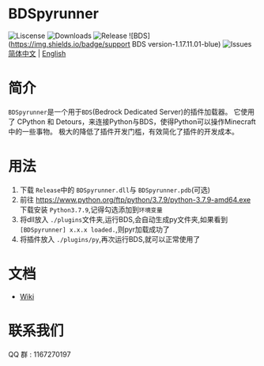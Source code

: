 # BDSpyrunner
![Liscense](https://img.shields.io/github/license/twoone-3/BDSpyrunner)
![Downloads](https://img.shields.io/github/downloads/twoone-3/BDSpyrunner/total)
![Release](https://img.shields.io/github/v/release/twoone-3/BDSpyrunner)
![BDS](https://img.shields.io/badge/support BDS version-1.17.11.01-blue)
![Issues](https://img.shields.io/github/issues/twoone-3/BDSpyrunner)
[简体中文](README_ZH.md) | [English](README.md)
# 简介
`BDSpyrunner`是一个用于`BDS`(Bedrock Dedicated Server)的插件加载器。
它使用了 CPython 和 Detours，来连接Python与BDS，使得Python可以操作Minecraft中的一些事物。
极大的降低了插件开发门槛，有效简化了插件的开发成本。
# 用法
1. 下载 `Release`中的 `BDSpyrunner.dll`与 `BDSpyrunner.pdb`(可选)
2. 前往 https://www.python.org/ftp/python/3.7.9/python-3.7.9-amd64.exe 下载安装 `Python3.7.9`,记得勾选添加到`环境变量`
2. 将dll放入 `./plugins`文件夹,运行BDS,会自动生成py文件夹,如果看到`[BDSpyrunner] x.x.x loaded.`,则pyr加载成功了
7. 将插件放入 `./plugins/py`,再次运行BDS,就可以正常使用了
# 文档
* [Wiki](https://github.com/twoone-3/BDSpyrunner/wiki/)
# 联系我们
QQ 群 : 1167270197
